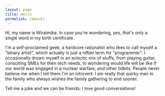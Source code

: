 ```yaml
---
layout: page
title: Hello
permalink: /about/
---
```


Hi, my name is Wiratmika. In case you're wondering, yes, that's only a single word in my birth certificate.

I'm a self-proclaimed geek, a hardcore rationalist who likes to call myself a "binary artist", which actually is just a niftier term for "programmer". I occasionally drown myself in an eclectic mix of stuffs, from playing guitar, consulting SMEs for their tech needs, to wondering would life will be like if our world was engaged in a nuclear warfare, and other tidbits. People never believe me when I tell them I'm an introvert: I am really that quirky man in the family who always wishes the family gathering to end sooner.

Tell me a joke and we can be friends; I love good conversations!
